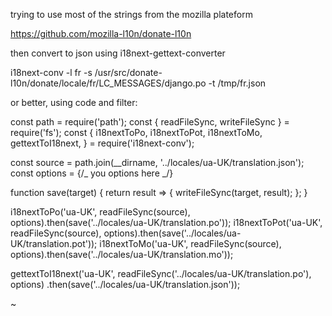 trying to use most of the strings from the mozilla plateform

https://github.com/mozilla-l10n/donate-l10n

then convert to json using i18next-gettext-converter

i18next-conv -l fr -s /usr/src/donate-l10n/donate/locale/fr/LC_MESSAGES/django.po -t /tmp/fr.json

or better, using code and filter:

const path = require('path');
const { readFileSync, writeFileSync } = require('fs');
const {
i18nextToPo,
i18nextToPot,
i18nextToMo,
gettextToI18next,
} = require('i18next-conv');

const source = path.join(\_\_dirname, '../locales/ua-UK/translation.json');
const options = {/_ you options here _/}

function save(target) {
return result => {
writeFileSync(target, result);
};
}

i18nextToPo('ua-UK', readFileSync(source), options).then(save('../locales/ua-UK/translation.po'));
i18nextToPot('ua-UK', readFileSync(source), options).then(save('../locales/ua-UK/translation.pot'));
i18nextToMo('ua-UK', readFileSync(source), options).then(save('../locales/ua-UK/translation.mo'));

gettextToI18next('ua-UK', readFileSync('../locales/ua-UK/translation.po'), options)
.then(save('../locales/ua-UK/translation.json'));

~
